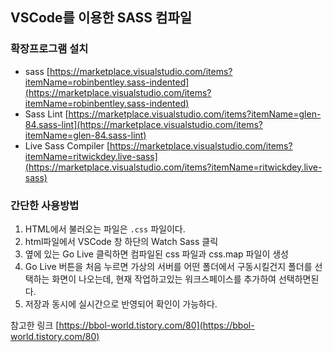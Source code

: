 ## VSCode를 이용한 SASS 컴파일

### 확장프로그램 설치
- sass
[https://marketplace.visualstudio.com/items?itemName=robinbentley.sass-indented](https://marketplace.visualstudio.com/items?itemName=robinbentley.sass-indented)
- Sass Lint
[https://marketplace.visualstudio.com/items?itemName=glen-84.sass-lint](https://marketplace.visualstudio.com/items?itemName=glen-84.sass-lint)
- Live Sass Compiler
[https://marketplace.visualstudio.com/items?itemName=ritwickdey.live-sass](https://marketplace.visualstudio.com/items?itemName=ritwickdey.live-sass)


### 간단한 사용방법
1. HTML에서 불러오는 파일은 `.css` 파일이다.
1. html파일에서 VSCode 창 하단의 Watch Sass 클릭
1. 옆에 있는 Go Live 클릭하면 컴파일된 css 파일과 css.map 파일이 생성
1. Go Live 버튼을 처음 누르면 가상의 서버를 어떤 폴더에서 구동시킬건지 폴더를 선택하는 화면이 나오는데, 현재 작업하고있는 워크스페이스를 추가하여 선택하면된다.
1. 저장과 동시에 실시간으로 반영되어 확인이 가능하다.



참고한 링크
[https://bbol-world.tistory.com/80](https://bbol-world.tistory.com/80)
